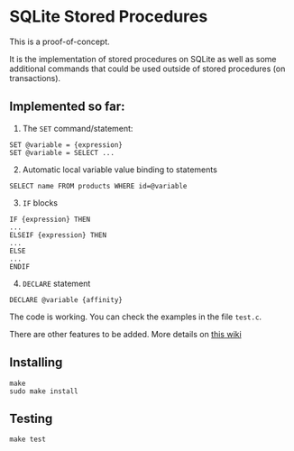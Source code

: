 # SQLite Stored Procedures

This is a proof-of-concept.

It is the implementation of stored procedures on SQLite as well as some additional commands that could be used outside of stored procedures (on transactions).

## Implemented so far:

1. The `SET` command/statement:

```
SET @variable = {expression}
SET @variable = SELECT ...
```

2. Automatic local variable value binding to statements

```
SELECT name FROM products WHERE id=@variable
```

3. `IF` blocks

```
IF {expression} THEN
...
ELSEIF {expression} THEN
...
ELSE
...
ENDIF
```

4. `DECLARE` statement

```
DECLARE @variable {affinity}
```

The code is working. You can check the examples in the file `test.c`.

There are other features to be added. More details on [this wiki](https://github.com/aergoio/sqlitechain/wiki/SQLite-Stored-Procedures)

## Installing

```
make
sudo make install
```

## Testing

```
make test
```
